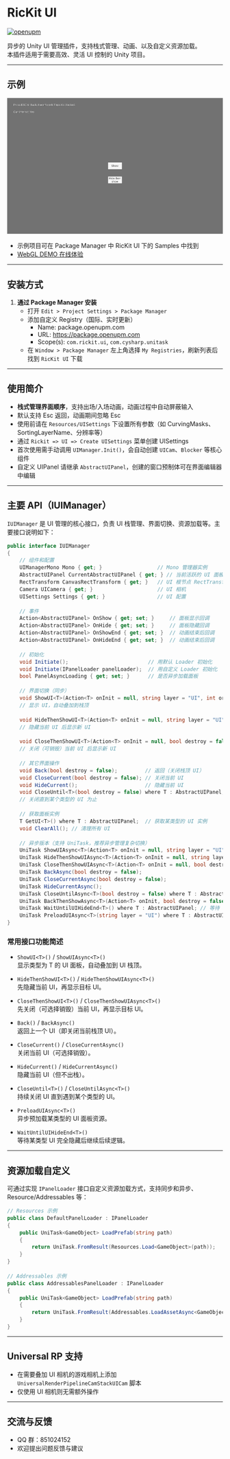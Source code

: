 # RicKit UI

[![openupm](https://img.shields.io/npm/v/com.rickit.ui?label=openupm&registry_uri=https://package.openupm.com)](https://openupm.com/packages/com.rickit.ui/)

异步的 Unity UI 管理插件，支持栈式管理、动画、以及自定义资源加载。  
本插件适用于需要高效、灵活 UI 控制的 Unity 项目。

---

## 示例

![演示动图](https://github.com/rickytheoldtree/com.rickit.rui/blob/main/Gif/0.gif)

- 示例项目可在 Package Manager 中 RicKit UI 下的 Samples 中找到
- [WebGL DEMO 在线体验](https://rickytheoldtree.github.io/com.rickit.ui/)

---

## 安装方式

1. **通过 Package Manager 安装**
    - 打开 `Edit > Project Settings > Package Manager`
    - 添加自定义 Registry（国际、实时更新）  
      - Name: package.openupm.com  
      - URL: https://package.openupm.com  
      - Scope(s): `com.rickit.ui`, `com.cysharp.unitask`
    - 在 `Window > Package Manager` 左上角选择 `My Registries`，刷新列表后找到 `RicKit UI` 下载

---

## 使用简介

- **栈式管理界面顺序**，支持出场/入场动画，动画过程中自动屏蔽输入
- 默认支持 Esc 返回，动画期间忽略 Esc
- 使用前请在 `Resources/UISettings` 下设置所有参数（如 CurvingMasks、SortingLayerName、分辨率等）
- 通过 `Rickit => UI => Create UISettings` 菜单创建 UISettings
- 首次使用需手动调用 `UIManager.Init()`，会自动创建 `UICam`、`Blocker` 等核心组件
- 自定义 UIPanel 请继承 `AbstractUIPanel`，创建的窗口预制体可在界面编辑器中编辑

---

## 主要 API（IUIManager）

`IUIManager` 是 UI 管理的核心接口，负责 UI 栈管理、界面切换、资源加载等。主要接口说明如下：

```csharp
public interface IUIManager
{
    // 组件和配置
    UIManagerMono Mono { get; }                  // Mono 管理器实例
    AbstractUIPanel CurrentAbstractUIPanel { get; } // 当前活跃的 UI 面板
    RectTransform CanvasRectTransform { get; }   // UI 根节点 RectTransform
    Camera UICamera { get; }                     // UI 相机
    UISettings Settings { get; }                 // UI 配置

    // 事件
    Action<AbstractUIPanel> OnShow { get; set; }     // 面板显示回调
    Action<AbstractUIPanel> OnHide { get; set; }     // 面板隐藏回调
    Action<AbstractUIPanel> OnShowEnd { get; set; }  // 动画结束后回调
    Action<AbstractUIPanel> OnHideEnd { get; set; }  // 动画结束后回调

    // 初始化
    void Initiate();                          // 用默认 Loader 初始化
    void Initiate(IPanelLoader panelLoader);  // 用自定义 Loader 初始化
    bool PanelAsyncLoading { get; set; }      // 是否异步加载面板

    // 界面切换（同步）
    void ShowUI<T>(Action<T> onInit = null, string layer = "UI", int orderInLayerDelta = 5) where T : AbstractUIPanel;
    // 显示 UI，自动叠加到栈顶

    void HideThenShowUI<T>(Action<T> onInit = null, string layer = "UI", int orderInLayerDelta = 5) where T : AbstractUIPanel;
    // 隐藏当前 UI 后显示新 UI

    void CloseThenShowUI<T>(Action<T> onInit = null, bool destroy = false, string layer = "UI", int orderInLayerDelta = 5) where T : AbstractUIPanel;
    // 关闭（可销毁）当前 UI 后显示新 UI

    // 其它界面操作
    void Back(bool destroy = false);         // 返回（关闭栈顶 UI）
    void CloseCurrent(bool destroy = false); // 关闭当前 UI
    void HideCurrent();                      // 隐藏当前 UI
    void CloseUntil<T>(bool destroy = false) where T : AbstractUIPanel;
    // 关闭直到某个类型的 UI 为止

    // 获取面板实例
    T GetUI<T>() where T : AbstractUIPanel;  // 获取某类型的 UI 实例
    void ClearAll(); // 清理所有 UI

    // 异步版本（支持 UniTask，推荐异步管理复杂切换）
    UniTask ShowUIAsync<T>(Action<T> onInit = null, string layer = "UI", int orderInLayerDelta = 5) where T : AbstractUIPanel;
    UniTask HideThenShowUIAsync<T>(Action<T> onInit = null, string layer = "UI", int orderInLayerDelta = 5) where T : AbstractUIPanel;
    UniTask CloseThenShowUIAsync<T>(Action<T> onInit = null, bool destroy = false, string layer = "UI", int orderInLayerDelta = 5) where T : AbstractUIPanel;
    UniTask BackAsync(bool destroy = false);
    UniTask CloseCurrentAsync(bool destroy = false);
    UniTask HideCurrentAsync();
    UniTask CloseUntilAsync<T>(bool destroy = false) where T : AbstractUIPanel;
    UniTask BackThenShowAsync<T>(Action<T> onInit, bool destroy = false, string layer = "UI", int orderInLayerDelta = 5) where T : AbstractUIPanel;
    UniTask WaitUntilUIHideEnd<T>() where T : AbstractUIPanel; // 等待 UI 隐藏结束
    UniTask PreloadUIAsync<T>(string layer = "UI") where T : AbstractUIPanel; // 预加载 UI
}
```

### 常用接口功能简述

- `ShowUI<T>()` / `ShowUIAsync<T>()`  
  显示类型为 T 的 UI 面板，自动叠加到 UI 栈顶。

- `HideThenShowUI<T>()` / `HideThenShowUIAsync<T>()`  
  先隐藏当前 UI，再显示目标 UI。

- `CloseThenShowUI<T>()` / `CloseThenShowUIAsync<T>()`  
  先关闭（可选择销毁）当前 UI，再显示目标 UI。

- `Back()` / `BackAsync()`  
  返回上一个 UI（即关闭当前栈顶 UI）。

- `CloseCurrent()` / `CloseCurrentAsync()`  
  关闭当前 UI（可选择销毁）。

- `HideCurrent()` / `HideCurrentAsync()`  
  隐藏当前 UI（但不出栈）。

- `CloseUntil<T>()` / `CloseUntilAsync<T>()`  
  持续关闭 UI 直到遇到某个类型的 UI。

- `PreloadUIAsync<T>()`  
  异步预加载某类型的 UI 面板资源。

- `WaitUntilUIHideEnd<T>()`  
  等待某类型 UI 完全隐藏后继续后续逻辑。

---

## 资源加载自定义

可通过实现 `IPanelLoader` 接口自定义资源加载方式，支持同步和异步、Resource/Addressables 等：

```csharp
// Resources 示例
public class DefaultPanelLoader : IPanelLoader
{
    public UniTask<GameObject> LoadPrefab(string path)
    {
        return UniTask.FromResult(Resources.Load<GameObject>(path));
    }
}

// Addressables 示例
public class AddressablesPanelLoader : IPanelLoader
{
    public UniTask<GameObject> LoadPrefab(string path)
    {
        return UniTask.FromResult(Addressables.LoadAssetAsync<GameObject>(path).WaitForCompletion());
    }
}
```

---

## Universal RP 支持

- 在需要叠加 UI 相机的游戏相机上添加 `UniversalRenderPipelineCamStackUICam` 脚本
- 仅使用 UI 相机则无需额外操作

---

## 交流与反馈

- QQ 群：851024152
- 欢迎提出问题反馈与建议
